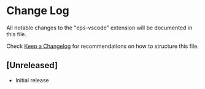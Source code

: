 # Change Log
All notable changes to the "eps-vscode" extension will be documented in this file.

Check [Keep a Changelog](http://keepachangelog.com/) for recommendations on how to structure this file.

## [Unreleased]
- Initial release
